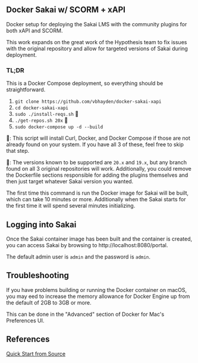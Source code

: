 Docker Sakai w/ SCORM + xAPI
--------------------------
Docker setup for deploying the Sakai LMS with the community plugins for both xAPI and SCORM.

This work expands on the great work of the Hypothesis team to fix issues with the original repository and allow for targeted versions of Sakai during deployment.

### TL;DR
This is a Docker Compose deployment, so everything should be straightforward.

1. `git clone https://github.com/vbhayden/docker-sakai-xapi`
2. `cd docker-sakai-xapi`
3. `sudo ./install-reqs.sh` 🍍
4. `./get-repos.sh 20x` 🍎
5. `sudo docker-compose up -d --build`

🍍: This script will install Curl, Docker, and Docker Compose if those are not already found on your system.  If you have all 3 of these, feel free to skip that step.

🍎: The versions known to be supported are `20.x` and `19.x`, but any branch found on all 3 original repositories will work.  Additionally, you could remove the Dockerfile sections responsible for adding the plugins themselves and then just target whatever Sakai version you wanted.

The first time this command is run the Docker image for Sakai will be built,
which can take 10 minutes or more. Additionally when the Sakai starts for the
first time it will spend several minutes initializing.

## Logging into Sakai

Once the Sakai container image has been built and the container is created,
you can access Sakai by browsing to http://localhost:8080/portal.

The default admin user is `admin` and the password is `admin`.

## Troubleshooting

If you have problems building or running the Docker container on macOS, you may
eed to increase the memory allowance for Docker Engine up from the default of
2GB to 3GB or more.

This can be done in the "Advanced" section of Docker for Mac's Preferences UI.

## References

[Quick Start from Source](https://github.com/sakaiproject/sakai/wiki/Quick-Start-from-Source)
